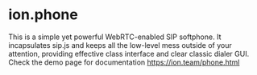 # ion.phone
This is a simple yet powerful WebRTC-enabled SIP softphone. It incapsulates sip.js and keeps all the low-level mess outside of your attention, providing effective class interface and clear classic dialer GUI.
Check the demo page for documentation https://ion.team/phone.html